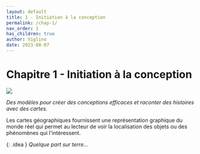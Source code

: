 ```yaml
---
layout: default
title: 1 - Initiation à la conception
permalink: /chap-1/
nav_order: 1
has_children: true
author: Viglino
date: 2023-08-07
---
```

# Chapitre 1 - Initiation à la conception

![](/Macarte-MI/assets/banner/dessin.jpg)

*Des modèles pour créer des conceptions efficaces et raconter des histoires avec des cartes.*

Les cartes géographiques fournissent une représentation graphique du monde réel qui permet au lecteur de voir la localisation des objets ou des phénomènes qui l'intéressent.

{: .idea }
*Quelque part sur terre...*
